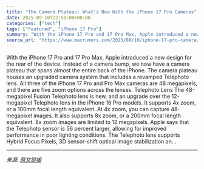 ```yaml
---
title: "The Camera Plateau: What's New With the iPhone 17 Pro Cameras"
date: 2025-09-10T22:53:00+08:00
categories: ["tech"]
tags: ["Featured", "iPhone 17 Pro"]
summary: "With the iPhone 17 Pro and 17 Pro Max, Apple introduced a new design for the rear of the device. Instead of a camera bump, we now have a camera plateau that spans almost the entire back of the iPhone."
source_url: "https://www.macrumors.com/2025/09/10/iphone-17-pro-camera/"
---
```


With the iPhone 17 Pro and 17 Pro Max, Apple introduced a new design for the rear of the device. Instead of a camera bump, we now have a camera plateau that spans almost the entire back of the iPhone. The camera plateau houses an upgraded camera system that includes a revamped Telephoto lens. All three of the &zwnj;iPhone 17 Pro&zwnj; and Pro Max cameras are 48 megapixels, and there are five zoom options across the lenses. Telephoto Lens The 48-megapixel Fusion Telephoto lens is new, and an upgrade over the 12-megapixel Telephoto lens in the iPhone 16 Pro models. It supports 4x zoom, or a 100mm focal length equivalent. At 4x zoom, you can capture 48-megapixel images. It also supports 8x zoom, or a 200mm focal length equivalent. 8x zoom images are limited to 12 megapixels. Apple says that the Telephoto sensor is 56 percent larger, allowing for improved performance in poor lighting conditions. The Telephoto lens supports Hybrid Focus Pixels, 3D sensor-shift optical image stabilization an...

---

*来源: [原文链接](https://www.macrumors.com/2025/09/10/iphone-17-pro-camera/)*
